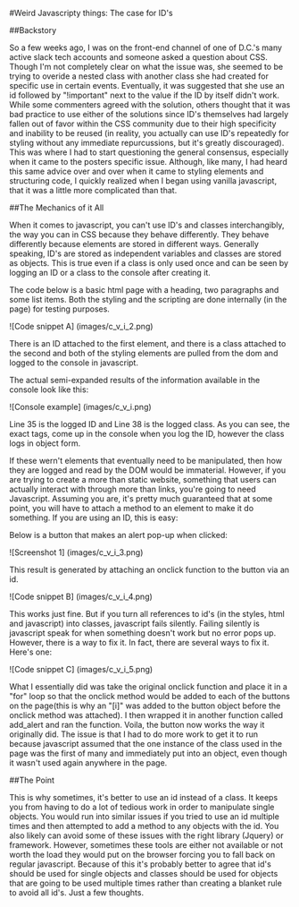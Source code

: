 #Weird Javascripty things: The case for ID's

##Backstory

So a few weeks ago, I was on the front-end channel of one of D.C.'s many active slack tech accounts and someone asked a question about CSS. Though I'm not completely clear on what the issue was, she seemed to be trying to overide a nested class with another class she had created for specific use in certain events. Eventually, it was suggested that she use an id followed by "!important" next to the value if the ID by itself didn't work. While some commenters agreed with the solution, others thought that it was bad practice to use either of the solutions since ID's themselves had largely fallen out of favor within the CSS community due to their high specificity and inability to be reused (in reality, you actually can use ID's repeatedly for styling without any immediate repurcussions, but it's greatly discouraged). This was where I had to start questioning the general consensus, especially when it came to the posters specific issue. Although, like many, I had heard this same advice over and over when it came to styling elements and structuring code, I quickly realized when I began using vanilla javascript, that it was a little more complicated than that. 

##The Mechanics of it All

When it comes to javascript, you can't use ID's and classes interchangibly, the way you can in CSS because they behave differently. They behave differently because elements are stored in different ways. Generally speaking, ID's are stored as independent variables and classes are stored as objects. This is true even if a class is only used once and can be seen by logging an ID or a class to the console after creating it. 

The code below is a basic html page with a heading, two paragraphs and some list items. Both the styling and the scripting are done internally (in the page) for testing purposes. 

![Code snippet A]
(images/c_v_i_2.png)

There is an ID attached to the first element, and there is a class attached to the second and 
both of the styling elements are pulled from the dom and logged to the console in javascript.

The actual semi-expanded results of the information available in the console look like this:

![Console example]
(images/c_v_i.png)

Line 35 is the logged ID and Line 38 is the logged class. As you can see, the exact tags, come up 
in the console when you log the ID, however the class logs in object form.

If these wern't elements that eventually need to be manipulated, then how they are logged and 
read by the DOM would be immaterial. However, if you are trying to create a more than static 
website, something that users can actually interact with through more than links, you're going 
to need Javascript. Assuming you are, it's pretty much guaranteed that at some point, you will 
have to attach a method to an element to make it do something. If you are using an ID, this is 
easy:

Below is a button that makes an alert pop-up when clicked:

![Screenshot 1]
(images/c_v_i_3.png)

This result is generated by attaching an onclick function to the button via an id.

![Code snippet B]
(images/c_v_i_4.png)

This works just fine. But if you turn all references to id's (in the styles, html and javascript) 
into classes, javascript fails silently. Failing silently is javascript speak for when something 
doesn't work but no error pops up. However, there is a way to fix it. In fact, there are several 
ways to fix it. Here's one:

![Code snippet C]
(images/c_v_i_5.png)

What I essentially did was take the original onclick function and place it in a "for" loop so that the onclick method would be added to each of the buttons on the page(this is why an "[i]" was added to the button object before the onclick method was attached). I then wrapped it in another function called add_alert and ran the function. Voila, the button now works the way it originally did. The issue is that I had to do more work to get it to run because javascript assumed that the one instance of the class used in the page was the first of many and immediately put into an object, even though it wasn't used again anywhere in the page. 


##The Point

This is why sometimes, it's better to use an id instead of a class. It keeps you from having to do a lot of tedious work in order to manipulate single objects. You would run into similar issues if you tried to use an id multiple times and then attempted to add a method to any objects with the id. You also likely can avoid some of these issues with the right library (Jquery) or framework. However, sometimes these tools are either not available or not worth the load they would put on the browser forcing you to fall back on regular javascript. Because of this it's probably better to agree that id's should be used for single objects and classes should be used for objects that are going to be used multiple times rather than creating a blanket rule to avoid all id's. Just a few thoughts.








